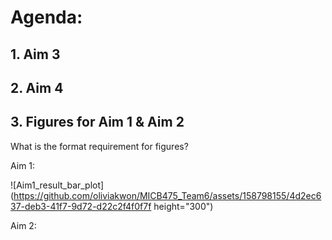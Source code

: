 # Agenda: 

## 1. Aim 3


## 2. Aim 4


## 3. Figures for Aim 1 & Aim 2

What is the format requirement for figures? 

Aim 1: 
  
  ![Aim1_result_bar_plot](https://github.com/oliviakwon/MICB475_Team6/assets/158798155/4d2ec637-deb3-41f7-9d72-d22c2f4f0f7f height="300")

Aim 2: 

